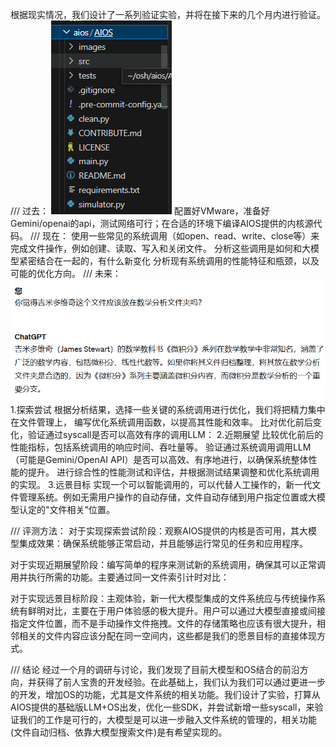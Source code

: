 根据现实情况，我们设计了一系列验证实验，并将在接下来的几个月内进行验证。
///
过去：
![VMware](pics/shotcat.png)
 配置好VMware，准备好Gemini/openai的api，测试网络可行；在合适的环境下编译AIOS提供的内核源代码。
///
现在：
  使用一些常见的系统调用（如open、read、write、close等）来完成文件操作，例如创建、读取、写入和关闭文件。
  分析这些调用是如何和大模型紧密结合在一起的，有什么新变化
  分析现有系统调用的性能特征和瓶颈，以及可能的优化方向。
///
未来：
![lockdown](pics/yuqi.png)
1.探索尝试
   根据分析结果，选择一些关键的系统调用进行优化，我们将把精力集中在文件管理上，
   编写优化系统调用函数，以提高其性能和效率。
   比对优化前后变化，验证通过syscall是否可以高效有序的调用LLM：
2.近期展望
   比较优化前后的性能指标，包括系统调用的响应时间、吞吐量等。
   验证通过系统调用调用LLM（可能是Gemini/OpenAI API）是否可以高效、有序地进行，以确保系统整体性能的提升。
   进行综合性的性能测试和评估，并根据测试结果调整和优化系统调用的实现。
3.远景目标
    实现一个可以智能调用的，可以代替人工操作的，新一代文件管理系统。例如无需用户操作的自动存储，文件自动存储到用户指定位置或大模型认定的"文件相关"位置。

///
评测方法：
  对于实现探索尝试阶段：观察AIOS提供的内核是否可用，其大模型集成效果：确保系统能够正常启动，并且能够运行常见的任务和应用程序。

  对于实现近期展望阶段：编写简单的程序来测试新的系统调用，确保其可以正常调用并执行所需的功能。主要通过同一文件索引计时对比：

  对于实现远景目标阶段：主观体验，新一代大模型集成的文件系统应与传统操作系统有鲜明对比，主要在于用户体验感的极大提升。用户可以通过大模型直接或间接指定文件位置，而不是手动操作文件拖拽。文件的存储策略也应该有很大提升，相邻相关的文件内容应该分配在同一空间内，这些都是我们的愿景目标的直接体现方式。

///
结论
  经过一个月的调研与讨论，我们发现了目前大模型和OS结合的前沿方向，并获得了前人宝贵的开发经验。在此基础上，我们认为我们可以通过更进一步的开发，增加OS的功能，尤其是文件系统的相关功能。我们设计了实验，打算从AIOS提供的基础版LLM+OS出发，优化一些SDK，并尝试新增一些syscall，来验证我们的工作是可行的，大模型是可以进一步融入文件系统的管理的，相关功能(文件自动归档、依靠大模型搜索文件)是有希望实现的。
